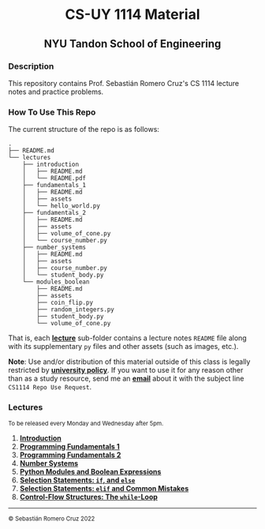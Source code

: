 <h1 align=center>CS-UY 1114 Material</h1>

<h2 align=center>NYU Tandon School of Engineering</h2>

### Description

This repository contains Prof. Sebastián Romero Cruz's CS 1114 lecture notes and practice problems.

### How To Use This Repo

The current structure of the repo is as follows:

```
.
├── README.md
└── lectures
    ├── introduction
    │   ├── README.md
    │   └── README.pdf
    ├── fundamentals_1
    │   ├── README.md
    │   ├── assets
    │   └── hello_world.py
    ├── fundamentals_2
    │   ├── README.md
    │   ├── assets
    │   ├── volume_of_cone.py
    │   └── course_number.py
    ├── number_systems
    │   ├── README.md
    │   ├── assets
    │   ├── course_number.py
    │   └── student_body.py
    └── modules_boolean
        ├── README.md
        ├── assets
        ├── coin_flip.py
        ├── random_integers.py
        ├── student_body.py
        └── volume_of_cone.py
```

That is, each [**lecture**](#Lectures) sub-folder contains a lecture notes `README` file along with its supplementary
`py` files and other assets (such as images, etc.).

**Note**: Use and/or distribution of this material outside of this class is legally restricted by [**university
policy**](https://guides.nyu.edu/copyright/nyupermissions). If you want to use it for any reason other than as a study
resource, send me an [**email**](mailto:src402@nyu.edu) about it with the subject line `CS1114 Repo Use Request`.

### Lectures

<sub>To be released every Monday and Wednesday after 5pm.</sub>

1. [**Introduction**](lectures/introduction/)
2. [**Programming Fundamentals 1**](lectures/fundamentals_1/)
3. [**Programming Fundamentals 2**](lectures/fundamentals_2/)
4. [**Number Systems**](lectures/number_systems/)
5. [**Python Modules and Boolean Expressions**](lectures/modules_boolean/)
6. [**Selection Statements: `if`, and `else`**](lectures/selection_statements/)
7. [**Selection Statements: `elif` and Common Mistakes**](lectures/selection_statements#part-3-elif-statements)
8. [**Control-Flow Structures: The `while`-Loop**](lectures/while_loops/)

<!--
8. [**Control-Flow Structures: The `while`-Loop**](lectures/while_loops/)
9. [**Control-Flow Structures: The `for`-Loop**](lectures/for_loops/)
10. [**Loops Review and Strings as Sequences**](lectures/string_sequences/)
11. [**Manipulating Strings**](lectures/manipulating_strings/)
12. [**Midterm 1 Review (_Arpeggiator_)**](lectures/midterm_1_review/)
13. [**Strings Review**](lectures/strings_review/)
14. [**Functions: Parameters**](lectures/functions_parameters/)
15. [**Functions: `return`**](lectures/functions_return/)
16. [**Lists**](lectures/lists/)
17. [**Memory Maps**](lectures/memory_maps/)
18. [**File Input**](lectures/file_input/)
19. [**File Output**](lectures/file_output/)
20. [**File IO Review**](lectures/files_review/)
21. [**Python Dictionaries**](lectures/dictionaries/)
22. [**Midterm 2 Review**](lectures/midterm_2_review/)
23. [**Dictionary Methods and Iteration**](lectures/dictionary_methods/)
24. [**Intro to Object-Oriented Programming**](lectures/oop_1/)
25. [**Intro to Object-Oriented Programming: Methods and the `__str__()` Method**](lectures/oop_2/)
26. [**Intro to Object-Oriented Programming: Dunder / "Magic" Methods**](lectures/oop_3/)
27. [**Comprehensions**](lectures/comprehensions/)
28. [**Final Exam Review**](lectures/final_review/) -->

---

<sub>© Sebastián Romero Cruz 2022</sub>
